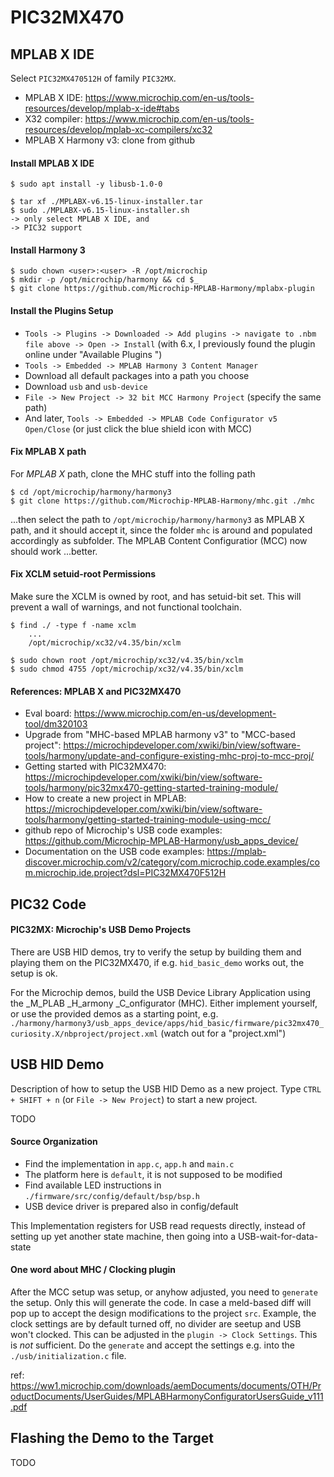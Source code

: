 # PIC32MX470

## MPLAB X IDE

Select `PIC32MX470512H` of family `PIC32MX`.  

- MPLAB X IDE: https://www.microchip.com/en-us/tools-resources/develop/mplab-x-ide#tabs  
- X32 compiler: https://www.microchip.com/en-us/tools-resources/develop/mplab-xc-compilers/xc32  
- MPLAB X Harmony v3: clone from github  


#### Install MPLAB X IDE  
```
$ sudo apt install -y libusb-1.0-0

$ tar xf ./MPLABX-v6.15-linux-installer.tar
$ sudo ./MPLABX-v6.15-linux-installer.sh
-> only select MPLAB X IDE, and
-> PIC32 support
```

#### Install Harmony 3  
```
$ sudo chown <user>:<user> -R /opt/microchip
$ mkdir -p /opt/microchip/harmony && cd $_
$ git clone https://github.com/Microchip-MPLAB-Harmony/mplabx-plugin
```

#### Install the Plugins Setup   

- `Tools -> Plugins -> Downloaded -> Add plugins -> navigate to .nbm file above -> Open -> Install` (with 6.x, I previously found the plugin online under "Available Plugins ")
- `Tools -> Embedded -> MPLAB Harmony 3 Content Manager`
- Download all default packages into a path you choose
- Download `usb` and `usb-device`
- `File -> New Project -> 32 bit MCC Harmony Project` (specify the same path)
- And later, `Tools -> Embedded -> MPLAB Code Configurator v5 Open/Close` (or just click the blue shield icon with MCC)

#### Fix MPLAB X path

For _MPLAB X_ path, clone the MHC stuff into the folling path  
```
$ cd /opt/microchip/harmony/harmony3
$ git clone https://github.com/Microchip-MPLAB-Harmony/mhc.git ./mhc
```
...then select the path to `/opt/microchip/harmony/harmony3` as MPLAB X path, and it should accept it, since the folder `mhc` is around and populated accordingly as subfolder. The MPLAB Content Configuratior (MCC) now should work ...better.  

#### Fix XCLM setuid-root Permissions

Make sure the XCLM is owned by root, and has setuid-bit set. This will prevent a wall of warnings, and not functional toolchain.  
```
$ find ./ -type f -name xclm
    ...
	/opt/microchip/xc32/v4.35/bin/xclm

$ sudo chown root /opt/microchip/xc32/v4.35/bin/xclm
$ sudo chmod 4755 /opt/microchip/xc32/v4.35/bin/xclm
```

#### References: MPLAB X and PIC32MX470  

- Eval board: https://www.microchip.com/en-us/development-tool/dm320103
- Upgrade from "MHC-based MPLAB harmony v3" to "MCC-based project": https://microchipdeveloper.com/xwiki/bin/view/software-tools/harmony/update-and-configure-existing-mhc-proj-to-mcc-proj/
- Getting started with PIC32MX470: https://microchipdeveloper.com/xwiki/bin/view/software-tools/harmony/pic32mx470-getting-started-training-module/
- How to create a new project in MPLAB: https://microchipdeveloper.com/xwiki/bin/view/software-tools/harmony/getting-started-training-module-using-mcc/
- github repo of Microchip's USB code examples: https://github.com/Microchip-MPLAB-Harmony/usb_apps_device/
- Documentation on the USB code examples: https://mplab-discover.microchip.com/v2/category/com.microchip.code.examples/com.microchip.ide.project?dsl=PIC32MX470F512H


## PIC32 Code

#### PIC32MX: Microchip's USB Demo Projects

There are USB HID demos, try to verify the setup by building them and playing them on the PIC32MX470, if e.g. `hid_basic_demo` works out, the setup is ok.  

For the Microchip demos, build the USB Device Library Application using the _M_PLAB _H_armony _C_onfigurator (MHC). Either implement yourself, or use the provided demos as a starting point, e.g.
`./harmony/harmony3/usb_apps_device/apps/hid_basic/firmware/pic32mx470_curiosity.X/nbproject/project.xml` (watch out for a "project.xml")  

## USB HID Demo

Description of how to setup the USB HID Demo as a new project. Type `CTRL + SHIFT + n` (or `File -> New Project`) to start a new project.  

TODO          


#### Source Organization

- Find the implementation in `app.c`, `app.h` and `main.c`
- The platform here is `default`, it is not supposed to be modified
- Find available LED instructions in `./firmware/src/config/default/bsp/bsp.h`
- USB device driver is prepared also in config/default

This Implementation registers for USB read requests directly, instead of setting up yet another state machine, then going into a USB-wait-for-data-state  


#### One word about MHC / Clocking plugin

After the MCC setup was setup, or anyhow adjusted, you need to `generate` the setup. Only this will generate the code. In case a meld-based diff will pop up to accept the design modifications to the project `src`. Example, the clock settings are by default turned off, no divider are seetup and USB won't clocked. This can be adjusted in the `plugin -> Clock Settings`. This is _not_ sufficient. Do the `generate` and accept the settings e.g. into the `./usb/initialization.c` file.  

ref: https://ww1.microchip.com/downloads/aemDocuments/documents/OTH/ProductDocuments/UserGuides/MPLABHarmonyConfiguratorUsersGuide_v111.pdf  


## Flashing the Demo to the Target

TODO        
